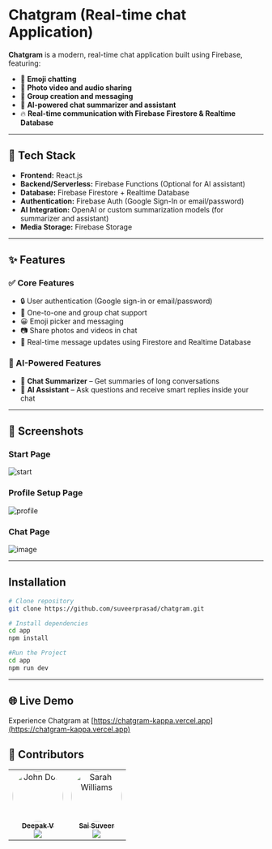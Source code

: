# Chatgram (Real-time chat Application)

**Chatgram** is a modern, real-time chat application built using Firebase, featuring:

- 📱 **Emoji chatting**
- 📸 **Photo video and audio sharing**
- 👥 **Group creation and messaging**
- 🧠 **AI-powered chat summarizer and assistant**
- 🔥 **Real-time communication with Firebase Firestore & Realtime Database**

---

## 🔧 Tech Stack

- **Frontend:** React.js
- **Backend/Serverless:** Firebase Functions (Optional for AI assistant)
- **Database:** Firebase Firestore + Realtime Database
- **Authentication:** Firebase Auth (Google Sign-In or email/password)
- **AI Integration:** OpenAI or custom summarization models (for summarizer and assistant)
- **Media Storage:** Firebase Storage

---

## ✨ Features

### ✅ Core Features
- 🔒 User authentication (Google sign-in or email/password)
- 💬 One-to-one and group chat support
- 😀 Emoji picker and messaging
- 📷 Share photos and videos in chat
- 📝 Real-time message updates using Firestore and Realtime Database

### 🧠 AI-Powered Features
- 🧾 **Chat Summarizer** – Get summaries of long conversations
- 🤖 **AI Assistant** – Ask questions and receive smart replies inside your chat

---

## 📸 Screenshots

### Start Page

![start](https://github.com/user-attachments/assets/87ba9d11-41b4-4af6-a7e3-d3ec14a26f1d)

### Profile Setup Page

![profile](https://github.com/user-attachments/assets/491e2a3a-5c6c-41d4-9fb7-ef26526fcd12)

### Chat Page

![image](https://github.com/user-attachments/assets/d705a6d4-9cac-42f6-9978-fbb479de94d3)


---

## Installation

```bash
# Clone repository
git clone https://github.com/suveerprasad/chatgram.git

# Install dependencies
cd app
npm install

#Run the Project
cd app
npm run dev
```

---

## 🌐 Live Demo
Experience Chatgram at [https://chatgram-kappa.vercel.app](https://chatgram-kappa.vercel.app)

## 👥 Contributors
<table>
  <tr>
    <td align="center">
      <a href="https://github.com/simpledee1701">
        <img src="https://avatars.githubusercontent.com/u/174812664?v=4" width="100px;" alt="John Doe" style="border-radius:50%;"/><br />
        <sub><b>Deepak V</b></sub>
      </a><br />
      <a href="https://www.linkedin.com/in/deepak-v-4254301b2/" title="LinkedIn">
        <img src="https://img.shields.io/badge/LinkedIn-0077B5?style=flat&logo=linkedin&logoColor=white" />
      </a>
      <br />
      <sub></sub>
    </td>
    <td align="center">
      <a href="https://github.com/suveerprasad">
        <img src="https://avatars.githubusercontent.com/u/150579516?v=4" width="100px;" alt="Sarah Williams" style="border-radius:50%;"/><br />
        <sub><b>Sai Suveer</b></sub>
      </a><br />
      <a href="https://www.linkedin.com/in/sai-suveer-96a65a1b8/" title="LinkedIn">
        <img src="https://img.shields.io/badge/LinkedIn-0077B5?style=flat&logo=linkedin&logoColor=white" />
      </a>
      <br />
      <sub></sub>
    </td>
  </tr>
</table>

